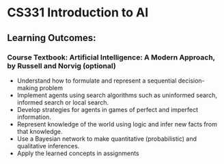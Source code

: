# CS331 Introduction to AI
## Learning Outcomes:
### Course Textbook: Artificial Intelligence: A Modern Approach, by Russell and Norvig (optional)
* Understand how to formulate and represent a sequential decision-making problem
* Implement agents using search algorithms such as uninformed search, informed search or local search.
* Develop strategies for agents in games of perfect and imperfect information.
* Represent knowledge of the world using logic and infer new facts from that knowledge.
* Use a Bayesian network to make quantitative (probabilistic) and qualitative inferences.
* Apply the learned concepts in assignments

